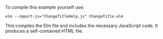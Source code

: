 
To compile this example yourself use:

    elm --import-js="ChangeTitleHelp.js" ChangeTitle.elm

This compiles the Elm file and includes the necessary JavaScript code.
It produces a self-contained HTML file.
